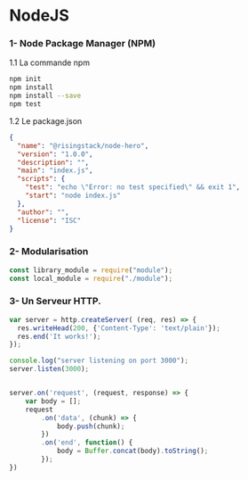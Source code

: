 # NodeJS

### 1- Node Package Manager (NPM)
1.1 La commande npm

```bash   
npm init
npm install
npm install --save
npm test
```

1.2 Le package.json

```json
{
  "name": "@risingstack/node-hero",
  "version": "1.0.0",
  "description": "",
  "main": "index.js",
  "scripts": {
    "test": "echo \"Error: no test specified\" && exit 1",
    "start": "node index.js"
  },
  "author": "",
  "license": "ISC"
}
```

### 2- Modularisation

```javascript
const library_module = require("module");
const local_module = require("./module");
```


### 3- Un Serveur HTTP.

```javascript
var server = http.createServer( (req, res) => {
  res.writeHead(200, {'Content-Type': 'text/plain'});
  res.end('It works!');
});

console.log("server listening on port 3000"); 
server.listen(3000);


server.on('request', (request, response) => {
    var body = [];
    request
        .on('data', (chunk) => {
            body.push(chunk);
        })
        .on('end', function() {
            body = Buffer.concat(body).toString();
        });
})

```

